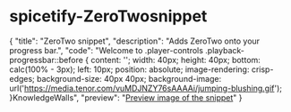 # spicetify-ZeroTwosnippet

{
    "title": "ZeroTwo snippet",
    "description": "Adds ZeroTwo onto your progress bar.",
    "code": "Welcome to .player-controls .playback-progressbar::before { content: ''; width: 40px; height: 40px; bottom: calc(100% - 3px); left: 10px; position: absolute; image-rendering: crisp-edges; background-size: 40px 40px; background-image: url('https://media.tenor.com/vuMDJNZY76sAAAAi/jumping-blushing.gif'); }KnowledgeWalls",
    "preview": "[Preview image of the snippet](https://media.tenor.com/vuMDJNZY76sAAAAi/jumping-blushing.gif)"
}
